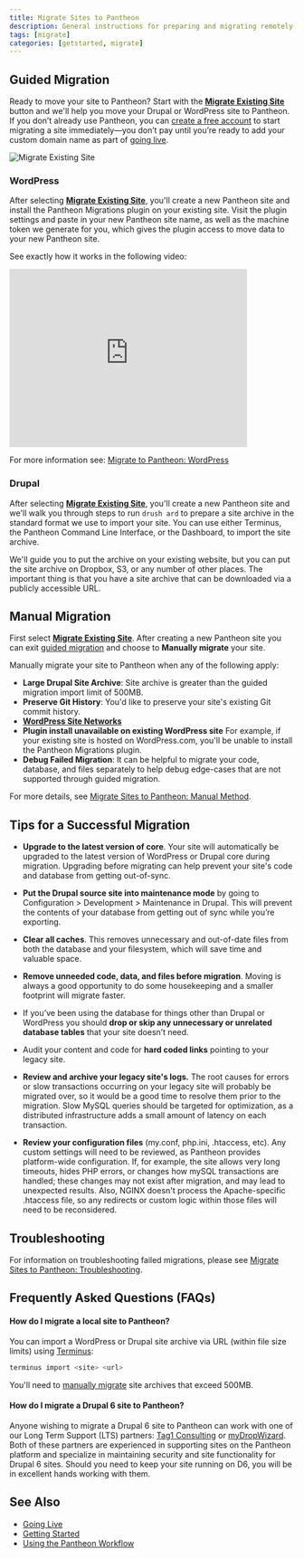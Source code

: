 ```yaml
---
title: Migrate Sites to Pantheon
description: General instructions for preparing and migrating remotely-hosted Drupal or WordPress sites to Pantheon.
tags: [migrate]
categories: [getstarted, migrate]
---
```


## Guided Migration

Ready to move your site to Pantheon? Start with the **[Migrate Existing Site](https://dashboard.pantheon.io/sites/migrate)** button and we'll help you move your Drupal or WordPress site to Pantheon. If you don’t already use Pantheon, you can [create a free account](https://pantheon.io/register) to start migrating a site immediately&mdash;you don’t pay until you’re ready to add your custom domain name as part of [going live](/docs/going-live).

![Migrate Existing Site](/source/docs/assets/images/dashboard/migrate-existing-site.png)

### WordPress
After selecting **[Migrate Existing Site](https://dashboard.pantheon.io/sites/migrate/)**, you'll create a new Pantheon site and install the Pantheon Migrations plugin on your existing site. Visit the plugin settings and paste in your new Pantheon site name, as well as the machine token we generate for you, which gives the plugin access to move data to your new Pantheon site.

See exactly how it works in the following video:
<iframe width="420" height="315" src="https://www.youtube.com/embed/3_DjdIueKM4" frameborder="0" allowfullscreen></iframe>

For more information see: [Migrate to Pantheon: WordPress](/docs/migrate-wordpress)

### Drupal

After selecting **[Migrate Existing Site](https://dashboard.pantheon.io/sites/migrate/)**, you'll create a new Pantheon site and we'll walk you through steps to run `drush ard` to prepare a site archive in the standard format we use to import your site. You can use either Terminus, the Pantheon Command Line Interface, or the Dashboard, to import the site archive.

We'll guide you to put the archive on your existing website, but you can put the site archive on Dropbox, S3, or any number of other places. The important thing is that you have a site archive that can be downloaded via a publicly accessible URL.

## Manual Migration

First select **[Migrate Existing Site](https://dashboard.pantheon.io/sites/migrate/)**. After creating a new Pantheon site you can exit [guided migration](/docs/migrate/#guided-migration) and choose to **Manually migrate** your site.

Manually migrate your site to Pantheon when any of the following apply:

* **Large Drupal Site Archive**: Site archive is greater than the guided migration import limit of 500MB.
* **Preserve Git History**: You'd like to preserve your site's existing Git commit history.
* **[WordPress Site Networks](/docs/wordpress-site-networks/)**
* **Plugin install unavailable on existing WordPress site** For example, if your existing site is hosted on WordPress.com, you'll be unable to install the Pantheon Migrations plugin.
* **Debug Failed Migration**: It can be helpful to migrate your code, database, and files separately to help debug edge-cases that are not supported through guided migration.

For more details, see [Migrate Sites to Pantheon: Manual Method](/docs/migrate-manual/).

## Tips for a Successful Migration

* **Upgrade to the latest version of core**. Your site will automatically be upgraded to the latest version of WordPress or Drupal core during migration. Upgrading before migrating can help prevent your site's code and database from getting out-of-sync.

* **Put the Drupal source site into maintenance mode** by going to Configuration > Development > Maintenance in Drupal.  This will prevent the contents of your database from getting out of sync while you’re exporting.

* **Clear all caches**. This removes unnecessary and out-of-date files from both the database and your filesystem, which will save time and valuable space.

* **Remove unneeded code, data, and files before migration**. Moving is always a good opportunity to do some housekeeping and a smaller footprint will migrate faster.

* If you’ve been using the database for things other than Drupal or WordPress you should **drop or skip any unnecessary or unrelated database tables** that your site doesn’t need.

* Audit your content and code for **hard coded links** pointing to your legacy site.

* **Review and archive your legacy site's logs.** The root causes for errors or slow transactions occurring on your legacy site will probably be migrated over, so it would be a good time to resolve them prior to the migration. Slow MySQL queries should be targeted for optimization, as a distributed infrastructure adds a small amount of latency on each transaction.

* **Review your configuration files** (my.conf, php.ini, .htaccess, etc). Any custom settings will need to be reviewed, as Pantheon provides platform-wide configuration. If, for example, the site allows very long timeouts, hides PHP errors, or changes how mySQL transactions are handled; these changes may not exist after migration, and may lead to unexpected results. Also, NGINX doesn't process the Apache-specific .htaccess file, so any redirects or custom logic within those files will need to be reconsidered.

## Troubleshooting

For information on troubleshooting failed migrations, please see [Migrate Sites to Pantheon: Troubleshooting](/docs/migrate-troubleshooting).

## Frequently Asked Questions (FAQs)

#### How do I migrate a local site to Pantheon?
You can import a WordPress or Drupal site archive via URL (within file size limits) using [Terminus](/docs/terminus):

```bash
terminus import <site> <url>
```

You'll need to [manually migrate](/docs/migrate-manual) site archives that exceed 500MB.

#### How do I migrate a Drupal 6 site to Pantheon?
Anyone wishing to migrate a Drupal 6 site to Pantheon can work with one of our Long Term Support (LTS) partners: [Tag1 Consulting](https://tag1consulting.com/) or [myDropWizard](http://www.mydropwizard.com/drupal-6-lts). Both of these partners are experienced in supporting sites on the Pantheon platform and specialize in maintaining security and site functionality for Drupal 6 sites. Should you need to keep your site running on D6, you will be in excellent hands working with them.

## See Also
* [Going Live](/docs/going-live)
* [Getting Started](/docs/guides/getting-started)
* [Using the Pantheon Workflow](/docs/pantheon-workflow)
